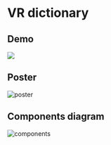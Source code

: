 # VR dictionary
## Demo
<img src="demo.gif?raw=true">


## Poster
![poster](https://trello-attachments.s3.amazonaws.com/5b98c1c09508907c56856286/5c0268aaf94bfa869dcf312b/71031194c205c975884ae4734a51e9a9/poster.png)

## Components diagram
![components](https://trello-attachments.s3.amazonaws.com/5b98c1c09508907c56856286/5c10a4b867c90073b2f17a2b/71b87347683a20029c2727a911b3f1e0/VR_translate_documentation.jpg)